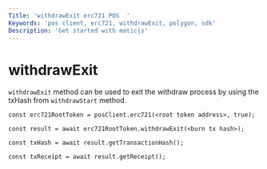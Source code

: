 ```yaml
---
Title: 'withdrawExit erc721 POS  '
Keywords: 'pos client, erc721, withdrawExit, polygon, sdk'
Description: 'Get started with maticjs'
---
```


# withdrawExit

`withdrawExit` method can be used to exit the withdraw process by using the txHash from `withdrawStart` method.

```
const erc721RootToken = posClient.erc721(<root token address>, true);

const result = await erc721RootToken.withdrawExit(<burn tx hash>);

const txHash = await result.getTransactionHash();

const txReceipt = await result.getReceipt();

```
